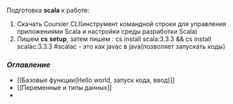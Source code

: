 Подготовка **scala** к работе:
1. Скачать Coursier CLI(инструмент командной строки для управления приложениями Scala и настройки среды разработки Scala)
2. Пишем **cs** **setup**, затем пишем : cs install scala:3.3.3 && cs install scalac:3.3.3
#scalac - это как javac в java(позволяет запускать коды)
### *Оглавление*
- [[Базовые функции(Hello world, запуск кода, ввод)]]
- [[Переменные и типы данных]]
- 


